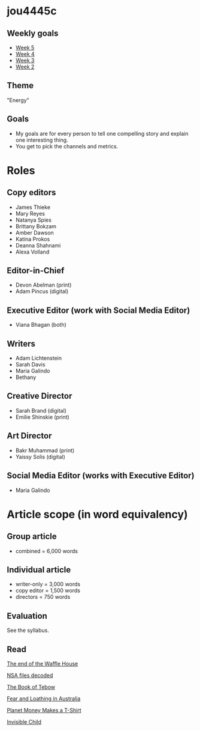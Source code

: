 jou4445c
========

## Weekly goals

* [Week 5](https://github.com/gotoplanb/jou4445c/blob/master/weeks/week-5.md)
* [Week 4](https://github.com/gotoplanb/jou4445c/blob/master/weeks/week-4.md)
* [Week 3](https://github.com/gotoplanb/jou4445c/blob/master/weeks/week-3.md)
* [Week 2](https://github.com/gotoplanb/jou4445c/blob/master/weeks/week-2.md)

## Theme

"Energy"

## Goals

* My goals are for every person to tell one compelling story and explain one interesting thing. 
* You get to pick the channels and metrics.

# Roles

## Copy editors

* James Thieke
* Mary Reyes
* Natanya Spies
* Brittany Bokzam
* Amber Dawson
* Katina Prokos
* Deanna Shahnami
* Alexa Volland

## Editor-in-Chief

* Devon Abelman (print)
* Adam Pincus (digital)

## Executive Editor (work with Social Media Editor)

* Viana Bhagan (both)

## Writers

* Adam Lichtenstein
* Sarah Davis
* Maria Galindo
* Bethany

## Creative Director

* Sarah Brand (digital)
* Emilie Shinskie (print)

## Art Director

* Bakr Muhammad (print)
* Yaissy Solis (digital)

## Social Media Editor (works with Executive Editor)

* Maria Galindo

# Article scope (in word equivalency)

## Group article

* combined = 6,000 words

## Individual article

* writer-only = 3,000 words
* copy editor = 1,500 words
* directors = 750 words

## Evaluation 

See the syllabus.


## Read

[The end of the Waffle House](http://idsnews.com/news/story.aspx?id=94816)

[NSA files decoded](http://www.theguardian.com/world/interactive/2013/nov/01/snowden-nsa-files-surveillance-revelations-decoded)

[The Book of Tebow](http://sportsillustrated.cnn.com/longform/tebow/)

[Fear and Loathing in Australia](http://oneicon.oakley.com/fear-and-loathing-in-australia/)

[Planet Money Makes a T-Shirt](http://apps.npr.org/tshirt/#/title)

[Invisible Child](http://www.nytimes.com/projects/2013/invisible-child)
